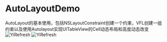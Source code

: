 # AutoLayoutDemo
AutoLayout的基本使用，包括NSLayoutConstraint创建一个约束，VFL创建一组约束以及使用Autolayout实现UITableView的Cell动态布局和高度动态改变
![YiRefresh](http://7u2k5i.com1.z0.glb.clouddn.com/github_autolayoutdemo.png?imageMogr2/thumbnail/370x662!) 
![YiRefresh](http://7u2k5i.com1.z0.glb.clouddn.com/github_autolayoutdemo.png?imageMogr2/thumbnail/!50p) 
